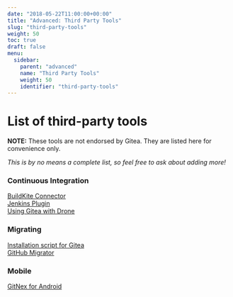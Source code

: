 ```yaml
---
date: "2018-05-22T11:00:00+00:00"
title: "Advanced: Third Party Tools"
slug: "third-party-tools"
weight: 50
toc: true
draft: false
menu:
  sidebar:
    parent: "advanced"
    name: "Third Party Tools"
    weight: 50
    identifier: "third-party-tools"
---
```


# List of third-party tools
**NOTE:** These tools are not endorsed by Gitea. They are listed here for convenience only.

*This is by no means a complete list, so feel free to ask about adding more!*

### Continuous Integration
[BuildKite Connector](https://github.com/techknowlogick/gitea-buildkite-connector)  
[Jenkins Plugin](https://github.com/jenkinsci/gitea-plugin)  
[Using Gitea with Drone](https://docs.drone.io/installation/gitea/)


### Migrating
[Installation script for Gitea](https://git.coolaj86.com/coolaj86/gitea-installer.sh)  
[GitHub Migrator](https://gitea.com/gitea/migrator)


### Mobile
[GitNex for Android](https://gitlab.com/mmarif4u/gitnex)
